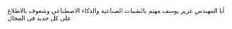 أنا المهندس عزيز يوسف
مهتم بالتقنيات الصناعية والذكاء الاصطناعي
وشغوف بالاطلاع على كل جديد في المجال
